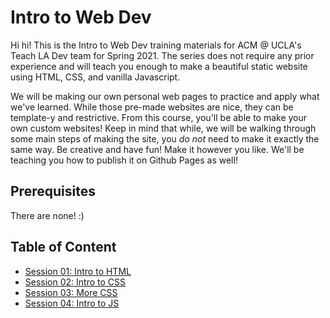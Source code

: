 # Intro to Web Dev

Hi hi! This is the Intro to Web Dev training materials for ACM @ UCLA's Teach LA Dev team for Spring 2021. The series does not require any prior experience and will teach you enough to make a beautiful static website using HTML, CSS, and vanilla Javascript. 

We will be making our own personal web pages to practice and apply what we've learned. While those pre-made websites are nice, they can be template-y and restrictive. From this course, you'll be able to make your own custom websites! Keep in mind that while, we will be walking through some main steps of making the site, you *do not* need to make it exactly the same way. Be creative and have fun! Make it however you like. We'll be teaching you how to publish it on Github Pages as well!

## Prerequisites
There are none! :)

## Table of Content
 
- [Session 01: Intro to HTML](https://github.com/uclaacm/teach-la-dev-training-s21/tree/main/intro_to_web_dev/1_intro_to_html)
- [Session 02: Intro to CSS](https://github.com/uclaacm/teach-la-dev-training-s21/tree/main/intro_to_web_dev/2_intro_to_css)
- [Session 03: More CSS](https://github.com/uclaacm/teach-la-dev-training-s21/tree/main/intro_to_web_dev/3_more_css)
- [Session 04: Intro to JS](https://github.com/uclaacm/teach-la-dev-training-s21/tree/main/intro_to_web_dev/4_intro_to_js)
